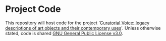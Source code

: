 # Project Code

This repository will host code for the project '[Curatorial Voice: legacy descriptions of art objects and their contemporary uses](https://curatorialvoice.github.io/)'. Unless otherwise stated, code is shared [GNU General Public License v3.0](https://github.com/CuratorialVoice/code/blob/master/LICENSE).

